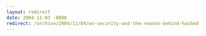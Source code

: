 ```yaml
---
layout: redirect
date: 2004-11-03 -0800
redirect: /archive/2004/11/04/ws-security-and-the-reason-behind-hashed-passwords.aspx/
---
```

